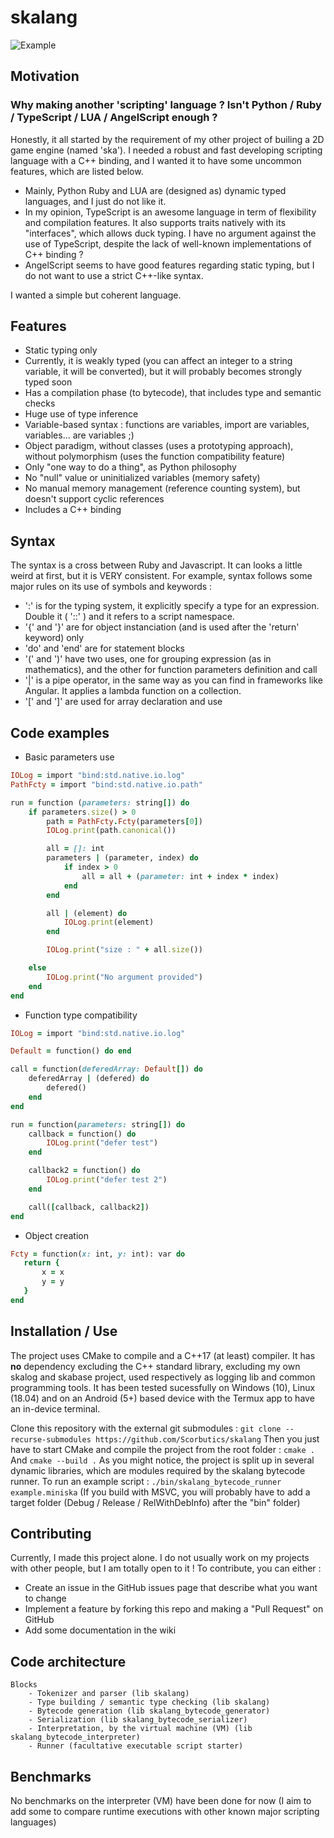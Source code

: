 # skalang

![Example](https://github.com/Scorbutics/skalang/doc/skalang_script_example.gif)

## Motivation
### Why making another 'scripting' language ? Isn't Python / Ruby / TypeScript / LUA / AngelScript enough ?
Honestly, it all started by the requirement of my other project of builing a 2D game engine (named 'ska').
I needed a robust and fast developing scripting language with a C++ binding, and I wanted it to have some uncommon features, which are listed below.
 * Mainly, Python Ruby and LUA are (designed as) dynamic typed languages, and I just do not like it.
 * In my opinion, TypeScript is an awesome language in term of flexibility and compilation features. It also supports traits natively with its "interfaces", which allows duck typing.
I have no argument against the use of TypeScript, despite the lack of well-known implementations of C++ binding ?
 * AngelScript seems to have good features regarding static typing, but I do not want to use a strict C++-like syntax.

I wanted a simple but coherent language.

## Features
 * Static typing only
 * Currently, it is weakly typed (you can affect an integer to a string variable, it will be converted), but it will probably becomes strongly typed soon
 * Has a compilation phase (to bytecode), that includes type and semantic checks
 * Huge use of type inference
 * Variable-based syntax : functions are variables, import are variables, variables... are variables ;)
 * Object paradigm, without classes (uses a prototyping approach), without polymorphism (uses the function compatibility feature)
 * Only "one way to do a thing", as Python philosophy
 * No "null" value or uninitialized variables (memory safety)
 * No manual memory management (reference counting system), but doesn't support cyclic references
 * Includes a C++ binding

## Syntax
The syntax is a cross between Ruby and Javascript.
It can looks a little weird at first, but it is VERY consistent.
For example, syntax follows some major rules on its use of symbols and keywords :
 * ':' is for the typing system, it explicitly specify a type for an expression. Double it ( '::' ) and it refers to a script namespace.
 * '{' and '}' are for object instanciation (and is used after the 'return' keyword) only
 * 'do' and 'end' are for statement blocks
 * '(' and ')' have two uses, one for grouping expression (as in mathematics), and the other for function parameters definition and call
 * '|' is a pipe operator, in the same way as you can find in frameworks like Angular. It applies a lambda function on a collection.
 * '[' and ']' are used for array declaration and use

## Code examples
 * Basic parameters use

```ruby
IOLog = import "bind:std.native.io.log"
PathFcty = import "bind:std.native.io.path"

run = function (parameters: string[]) do
	if parameters.size() > 0
		path = PathFcty.Fcty(parameters[0])
		IOLog.print(path.canonical())

		all = []: int
		parameters | (parameter, index) do
			if index > 0
				all = all + (parameter: int + index * index)
			end
		end

		all | (element) do
			IOLog.print(element)
		end

		IOLog.print("size : " + all.size())

	else
		IOLog.print("No argument provided")
	end
end
```

 * Function type compatibility
```ruby
IOLog = import "bind:std.native.io.log"

Default = function() do end

call = function(deferedArray: Default[]) do
	deferedArray | (defered) do
		defered()
	end
end

run = function(parameters: string[]) do
	callback = function() do
		IOLog.print("defer test")
	end

	callback2 = function() do
		IOLog.print("defer test 2")
	end

	call([callback, callback2])
end
```
 * Object creation

 ```ruby
 Fcty = function(x: int, y: int): var do
	return {
		x = x
		y = y
	}
end
 ```


## Installation / Use
The project uses CMake to compile and a C++17 (at least) compiler.
It has **no** dependency excluding the C++ standard library, excluding my own skalog and skabase project, used respectively as logging lib and common programming tools.
It has been tested sucessfully on Windows (10), Linux (18.04) and on an Android (5+) based device with the Termux app to have an in-device terminal.

Clone this repository with the external git submodules :
`git clone --recurse-submodules https://github.com/Scorbutics/skalang`
Then you just have to start CMake and compile the project from the root folder :
`cmake .`
And
`cmake --build .`
As you might notice, the project is split up in several dynamic libraries, which are modules required by the skalang bytecode runner.
To run an example script :
`./bin/skalang_bytecode_runner example.miniska`
(If you build with MSVC, you will probably have to add a target folder (Debug / Release / RelWithDebInfo) after the "bin" folder)

## Contributing
Currently, I made this project alone.
I do not usually work on my projects with other people, but I am totally open to it !
To contribute, you can either :
- Create an issue in the GitHub issues page that describe what you want to change
- Implement a feature by forking this repo and making a "Pull Request" on GitHub
- Add some documentation in the wiki

## Code architecture
	Blocks
		- Tokenizer and parser (lib skalang)
		- Type building / semantic type checking (lib skalang)
		- Bytecode generation (lib skalang_bytecode_generator)
		- Serialization (lib skalang_bytecode_serializer)
		- Interpretation, by the virtual machine (VM) (lib skalang_bytecode_interpreter)
		- Runner (facultative executable script starter)
	
## Benchmarks
No benchmarks on the interpreter (VM) have been done for now (I aim to add some to compare runtime executions with other known major scripting languages)
